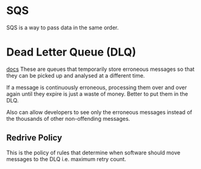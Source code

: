 # SQS
SQS is a way to pass data in the same order. 

# Dead Letter Queue (DLQ)
[docs](https://aws.amazon.com/what-is/dead-letter-queue/)
These are queues that temporarily store erroneous messages so that they can be picked up and analysed at a different time.

If a message is continuously erroneous, processing them over and over again until they expire is just a waste of money. Better to put them in the DLQ.

Also can allow developers to see only the erroneous messages instead of the thousands of other non-offending messages.

## Redrive Policy
This is the policy of rules that determine when software  should move messages to the DLQ i.e. maximum retry count.



